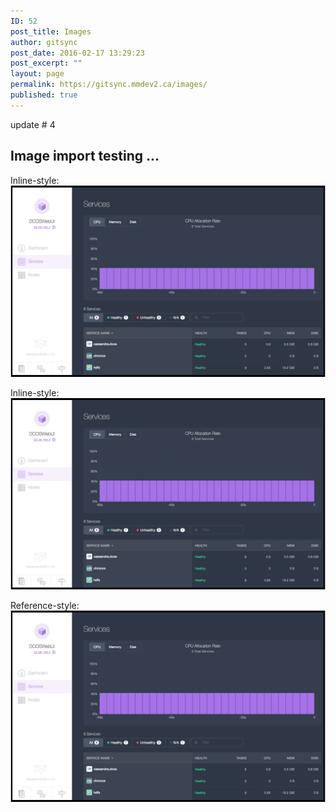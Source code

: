 ```yaml
---
ID: 52
post_title: Images
author: gitsync
post_date: 2016-02-17 13:29:23
post_excerpt: ""
layout: page
permalink: https://gitsync.mmdev2.ca/images/
published: true
---
```


update # 4

## Image import testing ...

Inline-style: 
![alt text](/assets/images/services.png "Logo Title Text 1")

Inline-style: 
![alt text](/assets/images/services2.png "Logo Title Text 1")


Reference-style: 
![alt text][logo]

[logo]: /assets/images/services.png "Logo Title Text 2"
